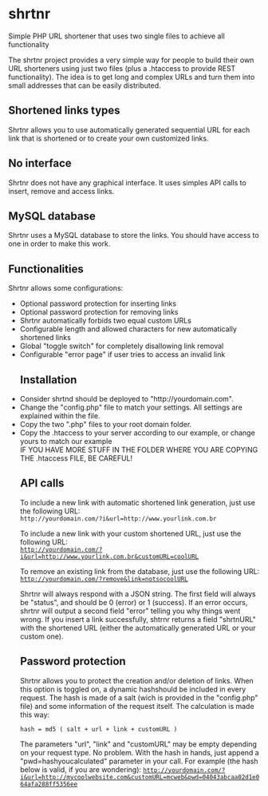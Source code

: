 # shrtnr
Simple PHP URL shortener that uses two single files to achieve all functionality

The shrtnr project provides a very simple way for people to build their own URL shorteners using just two files (plus a .htaccess to provide REST functionality).
The idea is to get long and complex URLs and turn them into small addresses that can be easily distributed.

<h2>Shortened links types</h2>
Shrtnr allows you to use automatically generated sequential URL for each link that is shortened or to create your own customized links.

<h2>No interface</h2>
Shrtnr does not have any graphical interface. It uses simples API calls to insert, remove and access links.

<h2>MySQL database</h2>
Shrtnr uses a MySQL database to store the links. You should have access to one in order to make this work.

<h2>Functionalities</h2>
Shrtnr allows some configurations:
<ul>
<li>Optional password protection for inserting links</li>
<li>Optional password protection for removing links</li>
<li>Shrtnr automatically forbids two equal custom URLs</li>
<li>Configurable length and allowed characters for new automatically shortened links</li>
<li>Global "toggle switch" for completely disallowing link removal</li>
<li>Configurable "error page" if user tries to access an invalid link</li>

<h2>Installation</h2>
<li>Consider shrtnd should be deployed to "http://yourdomain.com".</li>
<li>Change the "config.php" file to match your settings. All settings are explained within the file.</li>
<li>Copy the two ".php" files to your root domain folder.</li>
<li>Copy the .htaccess to your server according to our example, or change yours to match our example</li>
IF YOU HAVE MORE STUFF IN THE FOLDER WHERE YOU ARE COPYING THE .htaccess FILE, BE CAREFUL!

<h2>API calls</h2>
To include a new link with automatic shortened link generation, just use the following URL:<br>
<code>http://yourdomain.com/?i&url=http://www.yourlink.com.br</code>

To include a new link with your custom shortened URL, just use the following URL:<br>
<code>http://yourdomain.com/?i&url=http://www.yourlink.com.br&customURL=coolURL</code>

To remove an existing link from the database, just use the following URL:<br>
<code>http://yourdomain.com/?remove&link=notsocoolURL</code>

Shrtnr will always respond with a JSON string. The first field will always be "status", and should be 0 (error) or 1 (success).
If an error occurs, shrtnr will output a second field "error" telling you why things went wrong.
If you insert a link successfully, shtrnr returns a field "shrtnURL" with the shortened URL (either the automatically generated URL or your custom one).

<h2>Password protection</h2>
Shrtnr allows you to protect the creation and/or deletion of links. When this option is toggled on, a dynamic hashshould be included in every request.
The hash is made of a salt (wich is provided in the "config.php" file) and some information of the request itself. The calculation is made this way:

<code>hash = md5 ( salt + url + link + customURL )</code>

The parameters "url", "link" and "customURL" may be empty depending on your request type. No problem.
With the hash in hands, just append a "pwd=hashyoucalculated" parameter in your call. For example (the hash below is valid, if you are wondering):
<code>http://yourdomain.com/?i&url=http://mycoolwebsite.com&customURL=mcweb&pwd=04043abcaa02d1e064afa288ff5356ee</code>
